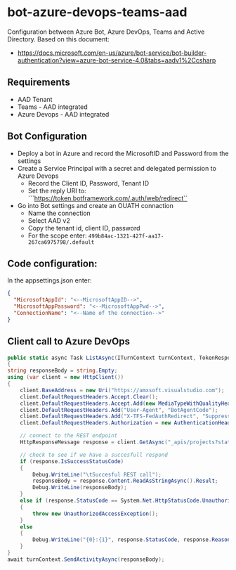 # bot-azure-devops-teams-aad

Configuration between Azure Bot, Azure DevOps, Teams and Active Directory. Based on this document:

- https://docs.microsoft.com/en-us/azure/bot-service/bot-builder-authentication?view=azure-bot-service-4.0&tabs=aadv1%2Ccsharp

## Requirements

- AAD Tenant
- Teams - AAD integrated
- Azure Devops - AAD integrated

## Bot Configuration

- Deploy a bot in Azure and record the MicrosoftID and Password from the settings
- Create a Service Principal with a secret and delegated permission to Azure Devops
  - Record the Client ID, Password, Tenant ID
  - Set the reply URI to: ```https://token.botframework.com/.auth/web/redirect``
- Go into Bot settings and create an OUATH connaction
  - Name the connection
  - Select AAD v2
  - Copy the tenant id, client ID, password
  - For the scope enter: ```499b84ac-1321-427f-aa17-267ca6975798/.default```

## Code configuration:

In the appsettings.json enter:

```json
{
  "MicrosoftAppId": "<--MicrosoftAppID-->",
  "MicrosoftAppPassword": "<--MicrosoftAppPwd-->",
  "ConnectionName": "<--Name of the connection-->"
}
```

## Client call to Azure DevOps

```c#
public static async Task ListAsync(ITurnContext turnContext, TokenResponse tokenResponse)
{
string responseBody = string.Empty;
using (var client = new HttpClient())
{
    client.BaseAddress = new Uri("https://amxsoft.visualstudio.com");
    client.DefaultRequestHeaders.Accept.Clear();
    client.DefaultRequestHeaders.Accept.Add(new MediaTypeWithQualityHeaderValue("application/json"));
    client.DefaultRequestHeaders.Add("User-Agent", "BotAgentCode");
    client.DefaultRequestHeaders.Add("X-TFS-FedAuthRedirect", "Suppress");
    client.DefaultRequestHeaders.Authorization = new AuthenticationHeaderValue("Bearer", tokenResponse.Token);

    // connect to the REST endpoint            
    HttpResponseMessage response = client.GetAsync("_apis/projects?stateFilter=All&api-version=2.2").Result;

    // check to see if we have a succesfull respond
    if (response.IsSuccessStatusCode)
    {
        Debug.WriteLine("\tSuccesful REST call");
        responseBody = response.Content.ReadAsStringAsync().Result;
        Debug.WriteLine(responseBody);
    }
    else if (response.StatusCode == System.Net.HttpStatusCode.Unauthorized)
    {
        throw new UnauthorizedAccessException();
    }
    else
    {
        Debug.WriteLine("{0}:{1}", response.StatusCode, response.ReasonPhrase);
    }
}
await turnContext.SendActivityAsync(responseBody);
```            
